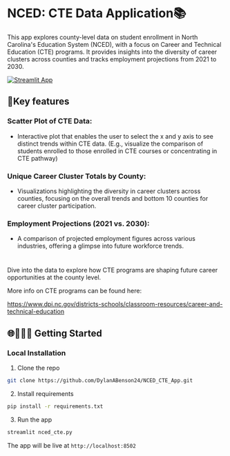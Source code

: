 # NCED: CTE Data Application📚
This app explores county-level data on student enrollment in North Carolina's Education System (NCED), with a focus on Career and Technical Education (CTE) programs. It provides insights into the diversity of career clusters across counties and tracks employment projections from 2021 to 2030.

[![Streamlit App](https://static.streamlit.io/badges/streamlit_badge_black_white.svg)](http://localhost:8502/)

## 🎯Key features

### Scatter Plot of CTE Data:
 - Interactive plot that enables the user to select the x and y axis to see distinct trends within CTE data. (E.g., visualize the comparison of students enrolled to those enrolled in CTE courses or concentrating in CTE pathway)
### Unique Career Cluster Totals by County:
 - Visualizations highlighting the diversity in career clusters across counties, focusing on the overall trends and bottom 10 counties for career cluster participation.
### Employment Projections (2021 vs. 2030):
 - A comparison of projected employment figures across various industries, offering a glimpse into future workforce trends.

# 

Dive into the data to explore how CTE programs are shaping future career opportunities at the county level.

More info on CTE programs can be found here:

https://www.dpi.nc.gov/districts-schools/classroom-resources/career-and-technical-education

## 🌐👨🏻‍💻 Getting Started

### Local Installation

1. Clone the repo

```bash
git clone https://github.com/DylanABenson24/NCED_CTE_App.git
```

2. Install requirements

```bash
pip install -r requirements.txt
```



3. Run the app

```bash
streamlit nced_cte.py
```

The app will be live at ```http://localhost:8502```
